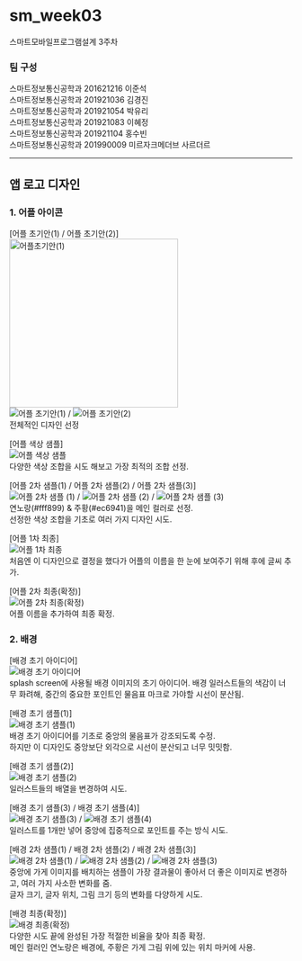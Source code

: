 # sm_week03
스마트모바일프로그램설계 3주차   

### 팀 구성   
스마트정보통신공학과 201621216 이준석   
스마트정보통신공학과 201921036 김경진   
스마트정보통신공학과 201921054 박유리   
스마트정보통신공학과 201921083 이혜정   
스마트정보통신공학과 201921104 홍수빈    
스마트정보통신공학과 201990009 미르자크메더브 사르더르    
   ***   

## 앱 로고 디자인   

### 1. 어플 아이콘   
[어플 초기안(1) / 어플 초기안(2)]   
<img src="C:\Users\김경진\Desktop\스마트모바일프로그램 설계\03주차\팀플 디자인\어플 1차 최종.png" width="300px" height="300px" title="px(픽셀) 크기 설정" alt="어플초기안(1)"></img>   
![어플 초기안(1)](https://user-images.githubusercontent.com/57963888/111954770-efebe180-8b2b-11eb-9171-668e01c5c08c.png) / ![어플 초기안(2)](https://user-images.githubusercontent.com/57963888/111954829-02661b00-8b2c-11eb-94b1-e37de52955a9.png)   
전체적인 디자인 선정   

[어플 색상 샘플]   
![어플 색상 샘플](https://user-images.githubusercontent.com/57963888/111955088-64268500-8b2c-11eb-8ef8-4170db3ed9dc.png)   
다양한 색상 조합을 시도 해보고 가장 최적의 조합 선정.   

[어플 2차 샘플(1) / 어플 2차 샘플(2) / 어플 2차 샘플(3)]   
![어플 2차 샘플 (1)](https://user-images.githubusercontent.com/57963888/111954959-39d4c780-8b2c-11eb-8575-862bfad04847.png) / ![어플 2차 샘플 (2)](https://user-images.githubusercontent.com/57963888/111955004-46592000-8b2c-11eb-8bc5-10aed4114243.png) / ![어플 2차 샘플 (3)](https://user-images.githubusercontent.com/57963888/111955037-507b1e80-8b2c-11eb-885e-3ef4814d27ba.png)   
연노랑(#fff899) & 주황(#ec6941)을 메인 컬러로 선정.   
선정한 색상 조합을 기초로 여러 가지 디자인 시도.   

[어플 1차 최종]   
![어플 1차 최종](https://user-images.githubusercontent.com/57963888/111955137-76082800-8b2c-11eb-9d65-c4ab0ef01f0b.png)   
처음엔 이 디자인으로 결정을 했다가 어플의 이름을 한 눈에 보여주기 위해 후에 글씨 추가.   

[어플 2차 최종(확정)]   
![어플 2차 최종(확정)](https://user-images.githubusercontent.com/57963888/111955174-828c8080-8b2c-11eb-8418-604e9d7d4624.png)   
어플 이름을 추가하여 최종 확정.   


### 2. 배경   
[배경 초기 아이디어]   
![배경 초기 아이디어](https://user-images.githubusercontent.com/57963888/111955223-9506ba00-8b2c-11eb-8a0d-a413c5bda631.png)   
splash screen에 사용될 배경 이미지의 초기 아이디어. 배경 일러스트들의 색감이 너무 화려해, 중간의 중요한 포인트인 물음표 마크로 가야할 시선이 분산됨.   
 
[배경 초기 샘플(1)]   
![배경 초기 샘플(1)](https://user-images.githubusercontent.com/57963888/111955262-a18b1280-8b2c-11eb-9c71-31a3c7a6d995.png)   
배경 초기 아이디어를 기초로 중앙의 물음표가 강조되도록 수정.   
하지만 이 디자인도 중앙보단 외각으로 시선이 분산되고 너무 밋밋함.   

[배경 초기 샘플(2)]   
![배경 초기 샘플(2)](https://user-images.githubusercontent.com/57963888/111955315-ae0f6b00-8b2c-11eb-8144-8fe298c0b5b0.png)   
일러스트들의 배열을 변경하여 시도.   

[배경 초기 샘플(3) / 배경 초기 샘플(4)]   
![배경 초기 샘플(3)](https://user-images.githubusercontent.com/57963888/111955445-db5c1900-8b2c-11eb-9b37-ec7b11c069da.png) / ![배경 초기 샘플(4)](https://user-images.githubusercontent.com/57963888/111955466-e020cd00-8b2c-11eb-9deb-d020c08843a2.png)   
일러스트를 1개만 넣어 중앙에 집중적으로 포인트를 주는 방식 시도.   

[배경 2차 샘플(1) / 배경 2차 샘플(2) / 배경 2차 샘플(3)]   
![배경 2차 샘플(1)](https://user-images.githubusercontent.com/57963888/111955514-f3cc3380-8b2c-11eb-8303-f28fad40e2ec.png) / ![배경 2차 샘플(2)](https://user-images.githubusercontent.com/57963888/111955547-fe86c880-8b2c-11eb-965d-945136d65774.png) / ![배경 2차 샘플(3)](https://user-images.githubusercontent.com/57963888/111955530-f7f85100-8b2c-11eb-8d60-b49e331182ec.png)   
중앙에 가게 이미지를 배치하는 샘플이 가장 결과물이 좋아서 더 좋은 이미지로 변경하고, 여러 가지 사소한 변화를 줌.   
글자 크기, 글자 위치, 그림 크기 등의 변화를 다양하게 시도.   

[배경 최종(확정)]   
![배경 최종(확정)](https://user-images.githubusercontent.com/57963888/111955616-14948900-8b2d-11eb-8fbf-279a6663cc01.png)   
다양한 시도 끝에 완성된 가장 적절한 비율을 찾아 최종 확정.   
메인 컬러인 연노랑은 배경에, 주황은 가게 그림 위에 있는 위치 마커에 사용.    
